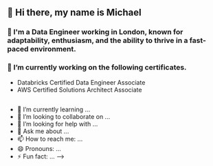 ## 👋 Hi there, my name is Michael

### 💼 I'm a Data Engineer working in London, known for adaptability, enthusiasm, and the ability to thrive in a fast-paced environment.

### 🔭 I’m currently working on the following certificates.
- Databricks Certified Data Engineer Associate
- AWS Certified Solutions Architect Associate

## 
- 🌱 I’m currently learning ...
- 👯 I’m looking to collaborate on ...
- 🤔 I’m looking for help with ...
- 💬 Ask me about ...
- 📫 How to reach me: ...
- 😄 Pronouns: ...
- ⚡ Fun fact: ...
-->
